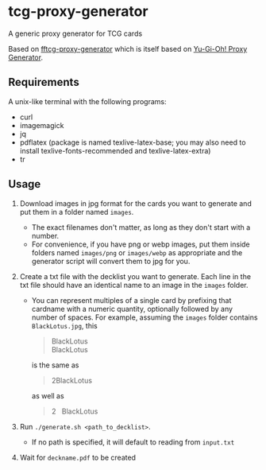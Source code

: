 # tcg-proxy-generator

A generic proxy generator for TCG cards

Based on [fftcg-proxy-generator](https://github.com/guillegran/fftcg-proxy-generator) which is itself based on [Yu-Gi-Oh! Proxy Generator](https://github.com/FedericoHeichou/ygo-proxy-generator).

## Requirements

A unix-like terminal with the following programs:

- curl
- imagemagick
- jq
- pdflatex (package is named texlive-latex-base; you may also need to install texlive-fonts-recommended and texlive-latex-extra)
- tr

## Usage

1. Download images in jpg format for the cards you want to generate and put them in a folder named `images`.

    - The exact filenames don't matter, as long as they don't start with a number.
    - For convenience, if you have png or webp images, put them inside folders named `images/png` or `images/webp` as appropriate and the generator script will convert them to jpg for you.

2. Create a txt file with the decklist you want to generate. Each line in the txt file should have an identical name to an image in the `images` folder.
    - You can represent multiples of a single card by prefixing that cardname with a numeric quantity, optionally followed by any number of spaces. For example, assuming the `images` folder contains `BlackLotus.jpg`, this

        > BlackLotus\
        > BlackLotus

        is the same as

        > 2BlackLotus

        as well as

        > 2&nbsp;&nbsp;&nbsp;BlackLotus

3. Run `./generate.sh <path_to_decklist>`.
    - If no path is specified, it will default to reading from `input.txt`

4. Wait for `deckname.pdf` to be created

